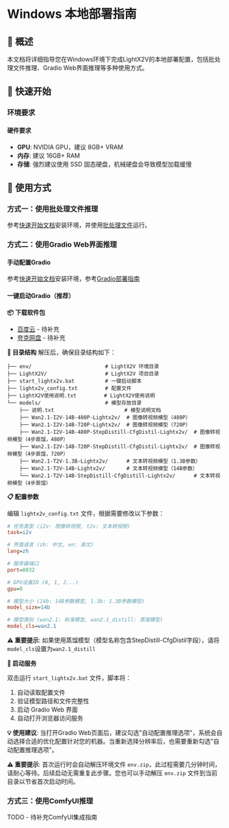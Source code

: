 # Windows 本地部署指南

## 📖 概述

本文档将详细指导您在Windows环境下完成LightX2V的本地部署配置，包括批处理文件推理、Gradio Web界面推理等多种使用方式。

## 🚀 快速开始

### 环境要求

#### 硬件要求
- **GPU**: NVIDIA GPU，建议 8GB+ VRAM
- **内存**: 建议 16GB+ RAM
- **存储**: 强烈建议使用 SSD 固态硬盘，机械硬盘会导致模型加载缓慢

## 🎯 使用方式

### 方式一：使用批处理文件推理

参考[快速开始文档](../getting_started/quickstart.md)安装环境，并使用[批处理文件](https://github.com/ModelTC/LightX2V/tree/main/scripts/win)运行。

### 方式二：使用Gradio Web界面推理

#### 手动配置Gradio

参考[快速开始文档](../getting_started/quickstart.md)安装环境，参考[Gradio部署指南](./deploy_gradio.md)

#### 一键启动Gradio（推荐）

**📦 下载软件包**
- [百度云]() - 待补充
- [夸克网盘]() - 待补充

**📁 目录结构**
解压后，确保目录结构如下：

```
├── env/                        # LightX2V 环境目录
├── LightX2V/                   # LightX2V 项目目录
├── start_lightx2v.bat          # 一键启动脚本
├── lightx2v_config.txt         # 配置文件
├── LightX2V使用说明.txt         # LightX2V使用说明
└── models/                     # 模型存放目录
    ├── 说明.txt                       # 模型说明文档
    ├── Wan2.1-I2V-14B-480P-Lightx2v/  # 图像转视频模型（480P）
    ├── Wan2.1-I2V-14B-720P-Lightx2v/  # 图像转视频模型（720P）
    ├── Wan2.1-I2V-14B-480P-StepDistill-CfgDistil-Lightx2v/  # 图像转视频模型（4步蒸馏，480P）
    ├── Wan2.1-I2V-14B-720P-StepDistill-CfgDistil-Lightx2v/  # 图像转视频模型（4步蒸馏，720P）
    ├── Wan2.1-T2V-1.3B-Lightx2v/      # 文本转视频模型（1.3B参数）
    ├── Wan2.1-T2V-14B-Lightx2v/       # 文本转视频模型（14B参数）
    └── Wan2.1-T2V-14B-StepDistill-CfgDistill-Lightx2v/      # 文本转视频模型（4步蒸馏）
```

**📋 配置参数**

编辑 `lightx2v_config.txt` 文件，根据需要修改以下参数：

```ini
# 任务类型 (i2v: 图像转视频, t2v: 文本转视频)
task=i2v

# 界面语言 (zh: 中文, en: 英文)
lang=zh

# 服务器端口
port=8032

# GPU设备ID (0, 1, 2...)
gpu=0

# 模型大小 (14b: 14B参数模型, 1.3b: 1.3B参数模型)
model_size=14b

# 模型类别 (wan2.1: 标准模型, wan2.1_distill: 蒸馏模型)
model_cls=wan2.1
```

**⚠️ 重要提示**: 如果使用蒸馏模型（模型名称包含StepDistill-CfgDistil字段），请将`model_cls`设置为`wan2.1_distill`

**🚀 启动服务**

双击运行 `start_lightx2v.bat` 文件，脚本将：
1. 自动读取配置文件
2. 验证模型路径和文件完整性
3. 启动 Gradio Web 界面
4. 自动打开浏览器访问服务

**💡 使用建议**: 当打开Gradio Web页面后，建议勾选"自动配置推理选项"，系统会自动选择合适的优化配置针对您的机器。当重新选择分辨率后，也需要重新勾选"自动配置推理选项"。

**⚠️ 重要提示**: 首次运行时会自动解压环境文件 `env.zip`，此过程需要几分钟时间，请耐心等待。后续启动无需重复此步骤。您也可以手动解压 `env.zip` 文件到当前目录以节省首次启动时间。

### 方式三：使用ComfyUI推理

TODO - 待补充ComfyUI集成指南
